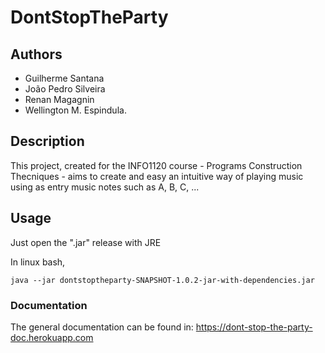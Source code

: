 # DontStopTheParty

## Authors
- Guilherme Santana 
- João Pedro Silveira
- Renan Magagnin
- Wellington M. Espindula.

## Description
This project, created for the INFO1120 course - Programs Construction Thecniques - aims to create and easy an intuitive way of playing music using as entry music notes such as A, B, C, ...

## Usage
Just open the ".jar" release with JRE

In linux bash,
```
java --jar dontstoptheparty-SNAPSHOT-1.0.2-jar-with-dependencies.jar
```

### Documentation
The general documentation can be found in: 
https://dont-stop-the-party-doc.herokuapp.com
